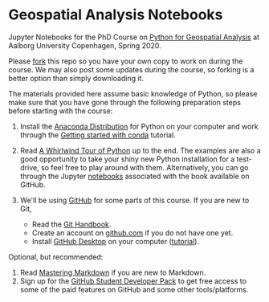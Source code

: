 # Geospatial Analysis Notebooks

Jupyter Notebooks for the PhD Course on [Python for Geospatial Analysis](https://phdcourses.dk/Course/73296) at Aalborg University Copenhagen, Spring 2020.

Please [fork](https://help.github.com/en/github/getting-started-with-github/fork-a-repo) this repo so you have your own copy to work on during the course. We may also post some updates during the course, so forking is a better option than simply downloading it. 

The materials provided here assume basic knowledge of Python, so please make sure that you have gone through the following preparation steps before starting with the course:

1. Install the [Anaconda Distribution](https://www.anaconda.com/distribution/) for Python on your computer and work through the [Getting started with conda](https://docs.conda.io/projects/conda/en/latest/user-guide/getting-started.html) tutorial.
1. Read [A Whirlwind Tour of Python](https://www.oreilly.com/programming/free/files/a-whirlwind-tour-of-python.pdf) up to the end. The examples are also a good opportunity to take your shiny new Python installation for a test-drive, so feel free to play around with them. Alternatively, you can go through the Jupyter [notebooks](https://github.com/jakevdp/WhirlwindTourOfPython) associated with the book available on GitHub.

1. We'll be using [GitHub](https://github.com/) for some parts of this course. If you are new to Git,
	- Read the [Git Handbook](https://guides.github.com/introduction/git-handbook/).
	- Create an account on [github.com](https://github.com/) if you do not have one yet.
	- Install [GitHub Desktop](https://desktop.github.com/) on your computer ([tutorial](https://help.github.com/en/desktop/getting-started-with-github-desktop)).

Optional, but recommended:

1. Read [Mastering Markdown](https://guides.github.com/features/mastering-markdown/) if you are new to Markdown.
1. Sign up for the [GitHub Student Developer Pack](https://education.github.com/pack) to get free access to some of the paid features on GitHub and some other tools/platforms.